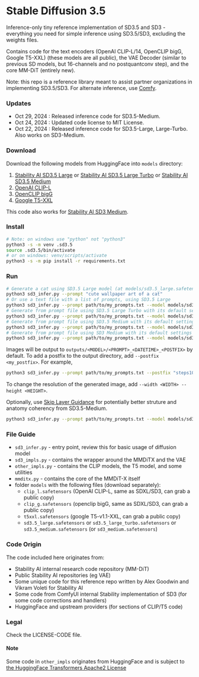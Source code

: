 # Stable Diffusion 3.5

Inference-only tiny reference implementation of SD3.5 and SD3 - everything you need for simple inference using SD3.5/SD3, excluding the weights files.

Contains code for the text encoders (OpenAI CLIP-L/14, OpenCLIP bigG, Google T5-XXL) (these models are all public), the VAE Decoder (similar to previous SD models, but 16-channels and no postquantconv step), and the core MM-DiT (entirely new).

Note: this repo is a reference library meant to assist partner organizations in implementing SD3.5/SD3. For alternate inference, use [Comfy](https://github.com/comfyanonymous/ComfyUI).

### Updates

- Oct 29, 2024 : Released inference code for SD3.5-Medium.
- Oct 24, 2024 : Updated code license to MIT License.
- Oct 22, 2024 : Released inference code for SD3.5-Large, Large-Turbo. Also works on SD3-Medium.

### Download

Download the following models from HuggingFace into `models` directory:
1. [Stability AI SD3.5 Large](https://huggingface.co/stabilityai/stable-diffusion-3.5-large/blob/main/sd3.5_large.safetensors) or [Stability AI SD3.5 Large Turbo](https://huggingface.co/stabilityai/stable-diffusion-3.5-large-turbo/blob/main/sd3.5_large_turbo.safetensors) or [Stability AI SD3.5 Medium](https://huggingface.co/stabilityai/stable-diffusion-3.5-medium/blob/main/sd3.5_medium.safetensors)
2. [OpenAI CLIP-L](https://huggingface.co/stabilityai/stable-diffusion-3.5-large/blob/main/text_encoders/clip_l.safetensors)
3. [OpenCLIP bigG](https://huggingface.co/stabilityai/stable-diffusion-3.5-large/blob/main/text_encoders/clip_g.safetensors)
4. [Google T5-XXL](https://huggingface.co/stabilityai/stable-diffusion-3.5-large/blob/main/text_encoders/t5xxl_fp16.safetensors)

This code also works for [Stability AI SD3 Medium](https://huggingface.co/stabilityai/stable-diffusion-3-medium/blob/main/sd3_medium.safetensors).

### Install

```sh
# Note: on windows use "python" not "python3"
python3 -s -m venv .sd3.5
source .sd3.5/bin/activate
# or on windows: venv/scripts/activate
python3 -s -m pip install -r requirements.txt
```

### Run

```sh
# Generate a cat using SD3.5 Large model (at models/sd3.5_large.safetensors) with its default settings
python3 sd3_infer.py --prompt "cute wallpaper art of a cat"
# Or use a text file with a list of prompts, using SD3.5 Large
python3 sd3_infer.py --prompt path/to/my_prompts.txt --model models/sd3.5_large.safetensors
# Generate from prompt file using SD3.5 Large Turbo with its default settings
python3 sd3_infer.py --prompt path/to/my_prompts.txt --model models/sd3.5_large_turbo.safetensors
# Generate from prompt file using SD3.5 Medium with its default settings, at 2k resolution
python3 sd3_infer.py --prompt path/to/my_prompts.txt --model models/sd3.5_medium.safetensors --width 1920 --height 1080
# Generate from prompt file using SD3 Medium with its default settings
python3 sd3_infer.py --prompt path/to/my_prompts.txt --model models/sd3_medium.safetensors
```

Images will be output to `outputs/<MODEL>/<PROMPT>_<DATETIME>_<POSTFIX>` by default.
To add a postfix to the output directory, add `--postfix <my_postfix>`. For example,
```sh
python3 sd3_infer.py --prompt path/to/my_prompts.txt --postfix "steps100" --steps 100
```

To change the resolution of the generated image, add `--width <WIDTH> --height <HEIGHT>`.

Optionally, use [Skip Layer Guidance](https://github.com/comfyanonymous/ComfyUI/pull/5404) for potentially better struture and anatomy coherency from SD3.5-Medium.
```sh
python3 sd3_infer.py --prompt path/to/my_prompts.txt --model models/sd3.5_medium.safetensors --skip_layer_cfg True
```

### File Guide

- `sd3_infer.py` - entry point, review this for basic usage of diffusion model
- `sd3_impls.py` - contains the wrapper around the MMDiTX and the VAE
- `other_impls.py` - contains the CLIP models, the T5 model, and some utilities
- `mmditx.py` - contains the core of the MMDiT-X itself
- folder `models` with the following files (download separately):
    - `clip_l.safetensors` (OpenAI CLIP-L, same as SDXL/SD3, can grab a public copy)
    - `clip_g.safetensors` (openclip bigG, same as SDXL/SD3, can grab a public copy)
    - `t5xxl.safetensors` (google T5-v1.1-XXL, can grab a public copy)
    - `sd3.5_large.safetensors` or `sd3.5_large_turbo.safetensors` or `sd3.5_medium.safetensors` (or `sd3_medium.safetensors`)

### Code Origin

The code included here originates from:
- Stability AI internal research code repository (MM-DiT)
- Public Stability AI repositories (eg VAE)
- Some unique code for this reference repo written by Alex Goodwin and Vikram Voleti for Stability AI
- Some code from ComfyUI internal Stability implementation of SD3 (for some code corrections and handlers)
- HuggingFace and upstream providers (for sections of CLIP/T5 code)

### Legal

Check the LICENSE-CODE file.

#### Note

Some code in `other_impls` originates from HuggingFace and is subject to [the HuggingFace Transformers Apache2 License](https://github.com/huggingface/transformers/blob/main/LICENSE)